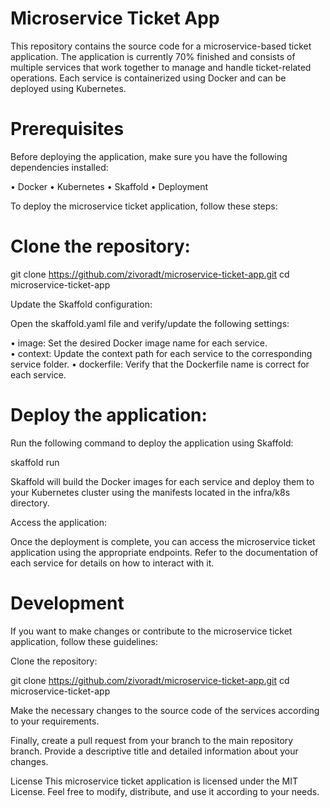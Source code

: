 # Microservice Ticket App
This repository contains the source code for a microservice-based ticket application. The application is currently 70% finished and consists of multiple services that work together to manage and handle ticket-related operations. Each service is containerized using Docker and can be deployed using Kubernetes.

# Prerequisites
Before deploying the application, make sure you have the following dependencies installed:

• Docker
• Kubernetes
• Skaffold
• Deployment

To deploy the microservice ticket application, follow these steps:

# Clone the repository:

git clone https://github.com/zivoradt/microservice-ticket-app.git
cd microservice-ticket-app

Update the Skaffold configuration:

Open the skaffold.yaml file and verify/update the following settings:

• image: Set the desired Docker image name for each service.<br>
• context: Update the context path for each service to the corresponding service folder.
• dockerfile: Verify that the Dockerfile name is correct for each service.

# Deploy the application:

Run the following command to deploy the application using Skaffold:

skaffold run

Skaffold will build the Docker images for each service and deploy them to your Kubernetes cluster using the manifests located in the infra/k8s directory.

Access the application:

Once the deployment is complete, you can access the microservice ticket application using the appropriate endpoints. Refer to the documentation of each service for details on how to interact with it.

# Development
If you want to make changes or contribute to the microservice ticket application, follow these guidelines:

Clone the repository:


git clone https://github.com/zivoradt/microservice-ticket-app.git
cd microservice-ticket-app

Make the necessary changes to the source code of the services according to your requirements.

Finally, create a pull request from your branch to the main repository branch. Provide a descriptive title and detailed information about your changes.

License
This microservice ticket application is licensed under the MIT License. Feel free to modify, distribute, and use it according to your needs.
